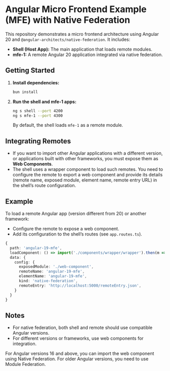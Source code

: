 # Angular Micro Frontend Example (MFE) with Native Federation

This repository demonstrates a micro frontend architecture using Angular 20 and `@angular-architects/native-federation`. It includes:

- **Shell (Host App):** The main application that loads remote modules.
- **mfe-1:** A remote Angular 20 application integrated via native federation.

## Getting Started

1. **Install dependencies:**
   ```bash
   bun install
   ```

2. **Run the shell and mfe-1 apps:**
   ```bash
   ng s shell --port 4200
   ng s mfe-1 --port 4300
   ```
   By default, the shell loads `mfe-1` as a remote module.

## Integrating Remotes

- If you want to import other Angular applications with a different version, or applications built with other frameworks, you must expose them as **Web Components**.
- The shell uses a wrapper component to load such remotes. You need to configure the remote to export a web component and provide its details (remote name, exposed module, element name, remote entry URL) in the shell’s route configuration.

## Example

To load a remote Angular app (version different from 20) or another framework:
- Configure the remote to expose a web component.
- Add its configuration to the shell’s routes (see `app.routes.ts`).

```typescript
{
  path: 'angular-19-mfe',
  loadComponent: () => import('./components/wrapper/wrapper').then(m => m.Wrapper),
  data: {
    config: {
      exposedModule: './web-component',
      remoteName: 'angular-19-mfe',
      elementName: 'angular-19-mfe',
      kind: 'native-federation',
      remoteEntry: 'http://localhost:5000/remoteEntry.json',
    }
  }
}
```

## Notes


- For native federation, both shell and remote should use compatible Angular versions.
- For different versions or frameworks, use web components for integration.

For Angular versions 16 and above, you can import the web component using Native Federation. For older Angular versions, you need to use Module Federation.
